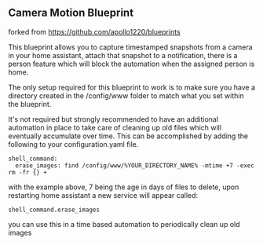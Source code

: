 ## **Camera Motion Blueprint**
forked from https://github.com/apollo1220/blueprints

This blueprint allows you to capture timestamped snapshots from a camera in your home assistant, attach that snapshot to a notification, there is a person feature which will block the automation when the assigned person is home.

The only setup required for this blueprint to work is to make sure you have a directory created in the /config/www folder to match what you set within the blueprint.

It's not required but strongly recommended to have an additional automation in place to take care of cleaning up old files which will eventually accumulate over time. This can be accomplished by adding the following to your configuration.yaml file.

    shell_command:
      erase_images: find /config/www/%YOUR_DIRECTORY_NAME% -mtime +7 -exec rm -fr {} +

with the example above, 7 being the age in days of files to delete, upon restarting home assistant a new service will appear called:

    shell_command.erase_images
    
you can use this in a time based automation to periodically clean up old images
